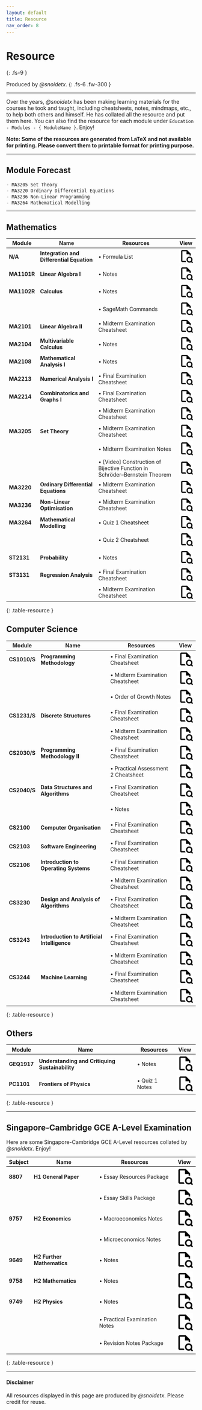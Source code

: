 ```yaml
---
layout: default
title: Resource
nav_order: 8
---
```


# Resource
{: .fs-9 }

Produced by *@snoidetx*.
{: .fs-6 .fw-300 }

---

Over the years, *@snoidetx* has been making learning materials for the courses he took and taught, including cheatsheets, notes, mindmaps, etc., to help both others and himself. He has collated all the resource and put them here. You can also find the resource for each module under `Education - Modules - { ModuleName }`. Enjoy!

**Note: Some of the resources are generated from LaTeX and not available for printing. Please convert them to printable format for printing purpose.**

---

## Module Forecast
```
- MA3205 Set Theory
- MA3220 Ordinary Differential Equations
- MA3236 Non-Linear Programming
- MA3264 Mathematical Modelling
```

---

## Mathematics

| Module | Name | Resources | View |
| --- | --- | --- | :-: |
| **N/A** | **Integration and Differential Equation** | • Formula List | [![](./img/icons/icon-view.png)](./pdf/NUS-UniversityIntegrationAndDifferentialEquationFormulaList.pdf) |
| **MA1101R** | **Linear Algebra I** | • Notes | [![](./img/icons/icon-view.png)](./pdf/NUS-MA1101R-Notes.pdf) |
| **MA1102R** | **Calculus** | • Notes | [![](./img/icons/icon-view.png)](./pdf/NUS-MA1102R-Notes.pdf) |
|  |  | • SageMath Commands | [![](./img/icons/icon-view.png)](./pdf/NUS-MA1102R-SagemathCommands.pdf) |
| **MA2101** | **Linear Algebra II** | • Midterm Examination Cheatsheet | [![](./img/icons/icon-view.png)](./pdf/NUS-MA2101-MidtermExaminationCheatsheet.pdf) |
| **MA2104** | **Multivariable Calculus** | • Notes | [![](./img/icons/icon-view.png)](./pdf/NUS-MA2104-Notes.pdf) |
| **MA2108** | **Mathematical Analysis I** | • Notes | [![](./img/icons/icon-view.png)](./pdf/NUS-MA2108-Notes.pdf) |
| **MA2213** | **Numerical Analysis I** | • Final Examination Cheatsheet | [![](./img/icons/icon-view.png)](./pdf/NUS-MA2213-FinalExaminationCheatsheet.pdf) |
| **MA2214** | **Combinatorics and Graphs I** | • Final Examination Cheatsheet | [![](./img/icons/icon-view.png)](./pdf/NUS-MA2214-FinalExaminationCheatsheet.pdf) |
|  |  | • Midterm Examination Cheatsheet | [![](./img/icons/icon-view.png)](./pdf/NUS-MA2214-MidtermExaminationCheatsheet.pdf) |
| **MA3205** | **Set Theory** | • Midterm Examination Cheatsheet | [![](./img/icons/icon-view.png)](./pdf/NUS-MA3205-MidtermExaminationCheatsheet.pdf) |
|  |  | • Midterm Examination Notes | [![](./img/icons/icon-view.png)](./pdf/NUS-MA3205-MidtermExaminationNotes.pdf) |
|  |  | • [Video] Construction of Bijective Function in Schröder–Bernstein Theorem | [![](./img/icons/icon-view.png)](https://www.youtube.com/watch?v=dQrfA29n27k) |
| **MA3220** | **Ordinary Differential Equations** | • Midterm Examination Cheatsheet | [![](./img/icons/icon-view.png)](./pdf/NUS-MA3220-MidtermExaminationCheatsheet.pdf) |
| **MA3236** | **Non-Linear Optimisation** | • Midterm Examination Cheatsheet | [![](./img/icons/icon-view.png)](./pdf/NUS-MA3236-MidtermExaminationCheatsheet.pdf) |
| **MA3264** | **Mathematical Modelling** | • Quiz 1 Cheatsheet | [![](./img/icons/icon-view.png)](./pdf/NUS-MA3264-Quiz1Cheatsheet.pdf) |
|  |  | • Quiz 2 Cheatsheet | [![](./img/icons/icon-view.png)](./pdf/NUS-MA3264-Quiz2Cheatsheet.pdf) |
| **ST2131** | **Probability** | • Notes | [![](./img/icons/icon-view.png)](./pdf/NUS-ST2131-Notes.pdf) |
| **ST3131** | **Regression Analysis** | • Final Examination Cheatsheet | [![](./img/icons/icon-view.png)](./pdf/NUS-ST3131-FinalExaminationCheatsheet.pdf) |
|  |  | • Midterm Examination Cheatsheet | [![](./img/icons/icon-view.png)](./pdf/NUS-ST3131-MidtermExaminationCheatsheet.pdf) |
{: .table-resource }

## Computer Science

| Module | Name | Resources | View |
| --- | --- | --- | :-: |
| **CS1010/S** | **Programming Methodology** | • Final Examination Cheatsheet | [![](./img/icons/icon-view.png)](./pdf/NUS-CS1010S-FinalExaminationCheatsheet.pdf) |
|  |  | • Midterm Examination Cheatsheet | [![](./img/icons/icon-view.png)](./pdf/NUS-CS1010S-MidtermExaminationCheatsheet.pdf) |
|  |  | • Order of Growth Notes | [![](./img/icons/icon-view.png)](./pdf/NUS-CS1010S-OrderOfGrowthNotes.pdf) |
| **CS1231/S** | **Discrete Structures** | • Final Examination Cheatsheet | [![](./img/icons/icon-view.png)](./pdf/NUS-CS1231-FinalExaminationCheatsheet.pdf) |
|  |  | • Midterm Examination Cheatsheet | [![](./img/icons/icon-view.png)](./pdf/NUS-CS1231-MidtermExaminationCheatsheet.pdf) |
| **CS2030/S** | **Programming Methodology II** | • Final Examination Cheatsheet | [![](./img/icons/icon-view.png)](./pdf/NUS-CS2030-FinalExaminationCheatsheet.pdf) |
|  |  | • Practical Assessment 2 Cheatsheet | [![](./img/icons/icon-view.png)](./pdf/NUS-CS2030-PracticalAssessment2Cheatsheet.pdf) |
| **CS2040/S** | **Data Structures and Algorithms** | • Final Examination Cheatsheet | [![](./img/icons/icon-view.png)](./pdf/NUS-CS2040-FinalExaminationCheatsheet.pdf) |
|  |  | • Notes | [![](./img/icons/icon-view.png)](./pdf/NUS-CS2040-Notes.pdf) |
| **CS2100** | **Computer Organisation** | • Final Examination Cheatsheet | [![](./img/icons/icon-view.png)](./pdf/NUS-CS2100-FinalExaminationCheatsheet.pdf) |
| **CS2103** | **Software Engineering** | • Final Examination Cheatsheet | [![](./img/icons/icon-view.png)](./pdf/NUS-CS2103-FinalExaminationCheatsheet.pdf) |
| **CS2106** | **Introduction to Operating Systems** | • Final Examination Cheatsheet | [![](./img/icons/icon-view.png)](./pdf/NUS-CS2106-FinalExaminationCheatsheet.pdf) |
|  |  | • Midterm Examination Cheatsheet | [![](./img/icons/icon-view.png)](./pdf/NUS-CS2106-MidtermExaminationCheatsheet.pdf) |
| **CS3230** | **Design and Analysis of Algorithms** | • Final Examination Cheatsheet | [![](./img/icons/icon-view.png)](./pdf/NUS-CS3230-FinalExaminationCheatsheet.pdf) |
|  |  | • Midterm Examination Cheatsheet | [![](./img/icons/icon-view.png)](./pdf/NUS-CS3230-MidtermExaminationCheatsheet.pdf) |
| **CS3243** | **Introduction to Artificial Intelligence** | • Final Examination Cheatsheet | [![](./img/icons/icon-view.png)](./pdf/NUS-CS3243-FinalExaminationCheatsheet.pdf) |
|  |  | • Midterm Examination Cheatsheet | [![](./img/icons/icon-view.png)](./pdf/NUS-CS3243-MidtermExaminationCheatsheet.pdf) |
| **CS3244** | **Machine Learning** | • Final Examination Cheatsheet | [![](./img/icons/icon-view.png)](./pdf/NUS-CS3244-FinalExaminationCheatsheet.pdf) |
|  |  | • Midterm Examination Cheatsheet | [![](./img/icons/icon-view.png)](./pdf/NUS-CS3244-MidtermExaminationCheatsheet.pdf) |
{: .table-resource }

## Others

| Module | Name | Resources | View |
| --- | --- | --- | :-: |
| **GEQ1917** | **Understanding and Critiquing Sustainability** | • Notes | [![](./img/icons/icon-view.png)](./pdf/NUS-GEQ1917-Notes.pdf) |
| **PC1101** | **Frontiers of Physics** | • Quiz 1 Notes | [![](./img/icons/icon-view.png)](./pdf/NUS-PC1101-Quiz1Notes.pdf) |
{: .table-resource }

---

## Singapore-Cambridge GCE A-Level Examination

Here are some Singapore-Cambridge GCE A-Level resources collated by *@snoidetx*. Enjoy!

| Subject | Name | Resources | View |
| --- | --- | --- | :-: |
| **8807** | **H1 General Paper** | • Essay Resources Package | [![](./img/icons/icon-view.png)](./zip/ALevel-H2GeneralPaper-EssayResourcesPackage.zip) |
|  |  | • Essay Skills Package | [![](./img/icons/icon-view.png)](./zip/ALevel-H2GeneralPaper-EssaySkillsPackage.zip) |
| **9757** | **H2 Economics** | • Macroeconomics Notes | [![](./img/icons/icon-view.png)](./pdf/ALevel-H2Economics-MacroEconomicsNotes.pdf) |
|  |  | • Microeconomics Notes | [![](./img/icons/icon-view.png)](./pdf/ALevel-H2Economics-MicroEconomicsNotes.pdf) |
| **9649** | **H2 Further Mathematics** | • Notes | [![](./img/icons/icon-view.png)](./pdf/ALevel-H2FurtherMathematics-Notes.pdf) |
| **9758** | **H2 Mathematics** | • Notes | [![](./img/icons/icon-view.png)](./pdf/ALevel-H2Mathematics-Notes.pdf) |
| **9749** | **H2 Physics** | • Notes | [![](./img/icons/icon-view.png)](./pdf/ALevel-H2Physics-PracticalNotes.pdf) |
|  |  | • Practical Examination Notes | [![](./img/icons/icon-view.png)](./pdf/ALevel-H2Physics-Notes.pdf) |
|  |  | • Revision Notes Package | [![](./img/icons/icon-view.png)](./zip/ALevel-H2Physics-RevisionNotesPackage.zip) |
{: .table-resource }

---

#### Disclaimer

All resources displayed in this page are produced by *@snoidetx*. Please credit for reuse.

